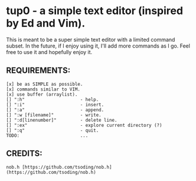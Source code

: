 # tup0 - a simple text editor (inspired by Ed and Vim).

This is meant to be a super simple text editor with a limited command subset. In the future, if I enjoy using it, I'll add more commands as I go. Feel free to use it and hopefully enjoy it.

## REQUIREMENTS:

    [x] be as SIMPLE as possible.
    [x] commands similar to VIM.
    [x] use buffer (arraylist).
    [] ":h"                     - help.
    [] ":i"                     - insert.
    [] ":a"                     - append.
    [] ":w [filename]"          - write.
    [] ":d[linenumber]"         - delete line.
    [] ":ex"                    - explore current directory (?)
    [] ":q"                     - quit.
    TODO:                       ...

## CREDITS:
    nob.h [https://github.com/tsoding/nob.h](https://github.com/tsoding/nob.h)
